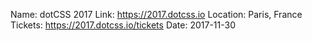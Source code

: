 Name: dotCSS 2017
Link: https://2017.dotcss.io
Location: Paris, France
Tickets: https://2017.dotcss.io/tickets
Date: 2017-11-30